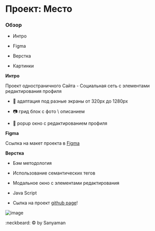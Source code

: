 # Проект: Место
 


 

### Обзор
 

* Интро
 

* Figma


* Верстка
 

* Картинки

 

**Интро**
 

Проект одностраничного Сайта - Социальная сеть с элементами редактирования профиля 
 

+ :iphone: адаптация под разные экраны от 320px до 1280px
 

+ :camera: грид блок с  фото \ описанием 
 

+ :high_brightness: popup окно с редактированием профиля
 


 

**Figma**
 

Ссылка на макет проекта в [Figma](https://www.figma.com/file/2cn9N9jSkmxD84oJik7xL7/JavaScript.-Sprint-4?node-id=0%3A1)
 


 

**Верстка**
 

+ Бэм методология 
 

+ Использование семантических тегов
 

+ Модальное окно с элементами редактирования
 
+ Java Script 


 + Сылка на проект  [github page](https://sanyaman.github.io/mesto/)! 
 
 
 
  ![image](https://media.istockphoto.com/id/1271756072/vector/social-media-icon-thumbs-up-repost-sharing-like-comment-vector-on-isolated-white-background.jpg?s=612x612&w=0&k=20&c=Adr8nMysFahJXGNI7Br3YJEBDmJoJXJ-ERTMKEFvIHc=)
 


 

:neckbeard: © by Sanyaman
 
